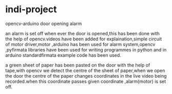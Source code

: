 # indi-project
opencv-arduino door opening alarm

an alarm is set off when ever the door is opened,this has been done with the help of opencv.videos have been added for explaination,simple circuit of motor driver,motor ,arduino has been used for alarm system,opencv ,pyfirmata libraries have been used for writing programmes in python and in arduino standardfirmata example code has been used.


a green sheet of paper has been pasted on the door with the help of tape,with opencv we detect  the centre of the sheet of paper,when we open the door the centre of the paper changes coordinates in the live video being recorded.when this coordinate passes given coordinate ,alarm(motor) is set off.
